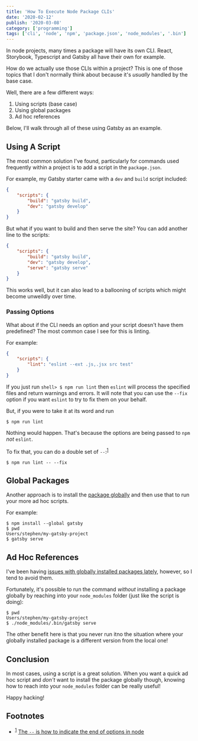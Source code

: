 ```yaml
---
title: 'How To Execute Node Package CLIs'
date: '2020-02-12'
publish: '2020-03-08'
category: ['programming']
tags: ['cli', 'node', 'npm', 'package.json', 'node_modules', '.bin']
---
```


In node projects, many times a package will have its own CLI. React, Storybook, Typescript and Gatsby all have their own for example.

How do we actually use those CLIs within a project? This is one of those topics that I don't normally think about because it's _usually_ handled by the base case.

Well, there are a few different ways:

1. Using scripts (base case)
2. Using global packages
3. Ad hoc references

Below, I'll walk through all of these using Gatsby as an example.

## Using A Script

The most common solution I've found, particularly for commands used frequently within a project is to add a script in the `package.json`.

For example, my Gatsby starter came with a `dev` and `build` script included:

```json:title=./package.json
{
    "scripts": {
        "build": "gatsby build",
        "dev": "gatsby develop"
    }
}
```

But what if you want to build and then serve the site? You can add another line to the scripts:

```json:title=./package.json
{
    "scripts": {
        "build": "gatsby build",
        "dev": "gatsby develop",
        "serve": "gatsby serve"
    }
}
```

This works well, but it can also lead to a ballooning of scripts which might become unweildly over time.

### Passing Options

What about if the CLI needs an option and your script doesn't have them predefined? The most common case I see for this is linting.

For example:

```json:title=./package.json
{
    "scripts": {
        "lint": "eslint --ext .js,.jsx src test"
    }
}
```

If you just run `shell> $ npm run lint` then `eslint` will process the specified files and return warnings and errors. It will note that you can use the `--fix` option if you want `eslint` to try to fix them on your behalf.

But, if you were to take it at its word and run

```shell
$ npm run lint
```

Nothing would happen. That's because the options are being passed to `npm` _not_ `eslint`.

To fix that, you can do a double set of `--`:<sup>[1](#footnotes)</sup><a id="fn1"></a>

```shell
$ npm run lint -- --fix
```

## Global Packages

Another approach is to install the [package globally](global-node-package-management) and then use that to run your more ad hoc scripts.

For example:

```shell
$ npm install --global gatsby
$ pwd
Users/stephen/my-gatsby-project
$ gatsby serve
```

## Ad Hoc References

I've been having [issues with globally installed packages lately](global-node-packages-revised), however, so I tend to avoid them.

Fortunately, it's possible to run the command _without_ installing a package globally by reaching into your `node_modules` folder (just like the script is doing):

```shell
$ pwd
Users/stephen/my-gatsby-project
$ ./node_modules/.bin/gatsby serve
```

The other benefit here is that you never run itno the situation where your globally installed package is a different version from the local one!

## Conclusion

In most cases, using a script is a great solution. When you want a quick ad hoc script and _don't_ want to install the package globally though, knowing how to reach into your `node_modules` folder can be really useful!

Happy hacking!

## Footnotes

-   <sup>[1](#fn1)</sup> [The `--` is how to indicate the end of options in node](https://nodejs.org/dist/latest-v12.x/docs/api/cli.html#cli_1)
